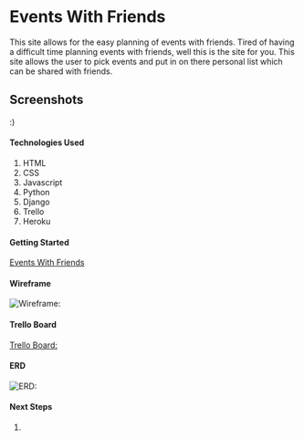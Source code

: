 # Events With Friends
This site allows for the easy planning of events with friends. Tired of having a difficult time planning events with friends, well this is the site for you. This site allows the user to pick events and put in on there personal list which can be shared with friends.

## Screenshots

:)

#### Technologies Used
1. HTML
2. CSS
3. Javascript
4. Python
5. Django
6. Trello
7. Heroku

#### Getting Started

[Events With Friends]()


#### Wireframe
![Wireframe:]()

#### Trello Board
[Trello Board:](https://trello.com/b/87kltlk4/project3-tbd)

#### ERD
![ERD:](https://lucid.app/lucidchart/11146b14-5955-4059-a748-321e3d9b8f84/edit?invitationId=inv_c4fa5780-b849-418c-8bf1-c08027c5e947&referringApp=slack&page=0_0#)

#### Next Steps
1. 
